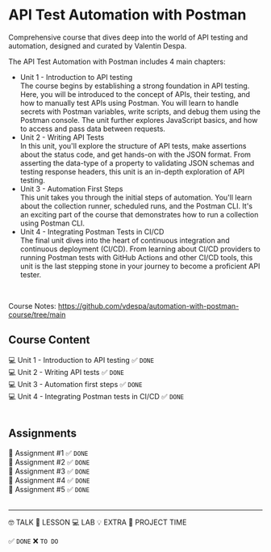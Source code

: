 # API Test Automation with Postman

Comprehensive course that dives deep into the world of API testing and automation, designed and curated by Valentin Despa.

The API Test Automation with Postman includes 4 main chapters: 
  + Unit 1 - Introduction to API testing <br/>
The course begins by establishing a strong foundation in API testing. Here, you will be introduced to the concept of APIs, their testing, and how to manually test APIs using Postman. You will learn to handle secrets with Postman variables, write scripts, and debug them using the Postman console. The unit further explores JavaScript basics, and how to access and pass data between requests.
  + Unit 2 - Writing API Tests <br/>
In this unit, you'll explore the structure of API tests, make assertions about the status code, and get hands-on with the JSON format. From asserting the data-type of a property to validating JSON schemas and testing response headers, this unit is an in-depth exploration of API testing.
  + Unit 3 - Automation First Steps <br/>
This unit takes you through the initial steps of automation. You'll learn about the collection runner, scheduled runs, and the Postman CLI. It's an exciting part of the course that demonstrates how to run a collection using Postman CLI.
  + Unit 4 - Integrating Postman Tests in CI/CD <br/>
The final unit dives into the heart of continuous integration and continuous deployment (CI/CD). From learning about CI/CD providers to running Postman tests with GitHub Actions and other CI/CD tools, this unit is the last stepping stone in your journey to become a proficient API tester.
<br/>

Course Notes: https://github.com/vdespa/automation-with-postman-course/tree/main

## Course Content

💻 Unit 1 - Introduction to API testing ✅ `DONE` <br/>
💻 Unit 2 - Writing API tests ✅ `DONE` <br/>
💻 Unit 3 - Automation first steps ✅ `DONE` <br/>
💻 Unit 4 - Integrating Postman tests in CI/CD ✅ `DONE` <br/>
<br/>

## Assignments

💪 Assignment #1 ✅ `DONE` <br/>
💪 Assignment #2 ✅ `DONE` <br/>
💪 Assignment #3 ✅ `DONE` <br/>
💪 Assignment #4 ✅ `DONE` <br/>
💪 Assignment #5 ✅ `DONE` <br/>
<br/>


****
🤓 TALK 
📗 LESSON 
💻 LAB 
💡 EXTRA
💪 PROJECT TIME

✅ `DONE`
❌ `TO DO`
